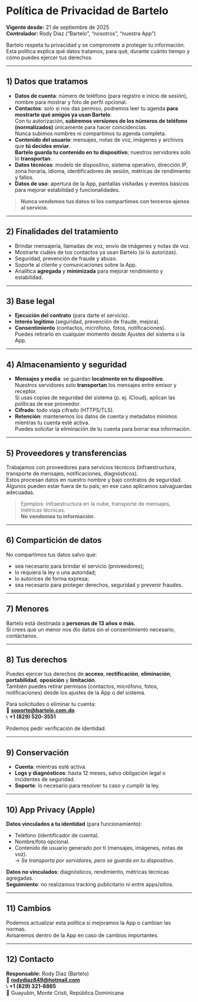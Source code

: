# Política de Privacidad de Bartelo

**Vigente desde:** 21 de septiembre de 2025  
**Controlador:** Rody Diaz (“Bartelo”, “nosotros”, “nuestra App”)

Bartelo respeta tu privacidad y se compromete a proteger tu información.  
Esta política explica qué datos tratamos, para qué, durante cuánto tiempo y cómo puedes ejercer tus derechos.

---

## 1) Datos que tratamos

- **Datos de cuenta**: número de teléfono (para registro e inicio de sesión), nombre para mostrar y foto de perfil opcional.  
- **Contactos**: solo si nos das permiso, podremos leer tu agenda **para mostrarte qué amigos ya usan Bartelo**.  
  Con tu autorización, **subiremos versiones de los números de teléfono (normalizados)** únicamente para hacer coincidencias.  
  Nunca subimos nombres ni compartimos tu agenda completa.  
- **Contenido del usuario**: mensajes, notas de voz, imágenes y archivos que **tú decides enviar**.  
  **Bartelo guarda tu contenido en tu dispositivo**; nuestros servidores solo lo **transportan**.  
- **Datos técnicos**: modelo de dispositivo, sistema operativo, dirección IP, zona horaria, idioma, identificadores de sesión, métricas de rendimiento y fallos.  
- **Datos de uso**: apertura de la App, pantallas visitadas y eventos básicos para mejorar estabilidad y funcionalidades.  

> **Nunca vendemos tus datos ni los compartimos con terceros ajenos al servicio.**

---

## 2) Finalidades del tratamiento

- Brindar mensajería, llamadas de voz, envío de imágenes y notas de voz.  
- Mostrarte cuáles de tus contactos ya usan Bartelo (si lo autorizas).  
- Seguridad, prevención de fraude y abuso.  
- Soporte al cliente y comunicaciones sobre la App.  
- Analítica **agregada** y **minimizada** para mejorar rendimiento y estabilidad.  

---

## 3) Base legal

- **Ejecución del contrato** (para darte el servicio).  
- **Interés legítimo** (seguridad, prevención de fraude, mejora).  
- **Consentimiento** (contactos, micrófono, fotos, notificaciones).  
  Puedes retirarlo en cualquier momento desde Ajustes del sistema o la App.  

---

## 4) Almacenamiento y seguridad

- **Mensajes y media**: se guardan **localmente en tu dispositivo**.  
  Nuestros servidores solo **transportan** los mensajes entre emisor y receptor.  
  Si usas copias de seguridad del sistema (p. ej. iCloud), aplican las políticas de ese proveedor.  
- **Cifrado**: todo viaja cifrado (HTTPS/TLS).  
- **Retención**: mantenemos los datos de cuenta y metadatos mínimos mientras tu cuenta esté activa.  
  Puedes solicitar la eliminación de tu cuenta para borrar esa información.  

---

## 5) Proveedores y transferencias

Trabajamos con proveedores para servicios técnicos (infraestructura, transporte de mensajes, notificaciones, diagnósticos).  
Estos procesan datos en nuestro nombre y bajo contratos de seguridad.  
Algunos pueden estar fuera de tu país; en ese caso aplicamos salvaguardas adecuadas.  

> Ejemplos: infraestructura en la nube, transporte de mensajes, métricas técnicas.  
> **No vendemos tu información.**

---

## 6) Compartición de datos

No compartimos tus datos salvo que:  
- sea necesario para brindar el servicio (proveedores);  
- lo requiera la ley o una autoridad;  
- lo autorices de forma expresa;  
- sea necesario para proteger derechos, seguridad y prevenir fraudes.  

---

## 7) Menores

Bartelo está destinada a **personas de 13 años o más**.  
Si crees que un menor nos dio datos sin el consentimiento necesario, contáctanos.  

---

## 8) Tus derechos

Puedes ejercer tus derechos de **acceso**, **rectificación**, **eliminación**, **portabilidad**, **oposición** y **limitación**.  
También puedes retirar permisos (contactos, micrófono, fotos, notificaciones) desde los ajustes de la App o del sistema.  

Para solicitudes o eliminar tu cuenta:  
📧 **soporte@bartelo.com.do**  
📞 **+1 (829) 520-3551**  

Podemos pedir verificación de identidad.  

---

## 9) Conservación

- **Cuenta**: mientras esté activa.  
- **Logs y diagnósticos**: hasta 12 meses, salvo obligación legal o incidentes de seguridad.  
- **Soporte**: lo necesario para resolver tu caso y cumplir la ley.  

---

## 10) App Privacy (Apple)

**Datos vinculados a tu identidad** (para funcionamiento):  
- Teléfono (identificador de cuenta).  
- Nombre/foto opcional.  
- Contenido de usuario generado por ti (mensajes, imágenes, notas de voz).  
  → *Se transporta por servidores, pero se guarda en tu dispositivo.*  

**Datos no vinculados**: diagnósticos, rendimiento, métricas técnicas agregadas.  
**Seguimiento**: no realizamos tracking publicitario ni entre apps/sitios.  

---

## 11) Cambios

Podemos actualizar esta política si mejoramos la App o cambian las normas.  
Avisaremos dentro de la App en caso de cambios importantes.  

---

## 12) Contacto

**Responsable:** Rody Diaz (Bartelo)  
📧 **rodydiaz849@hotmail.com**  
📞 **+1 (829) 321-8865**  
📍 Guayubín, Monte Cristi, República Dominicana  
